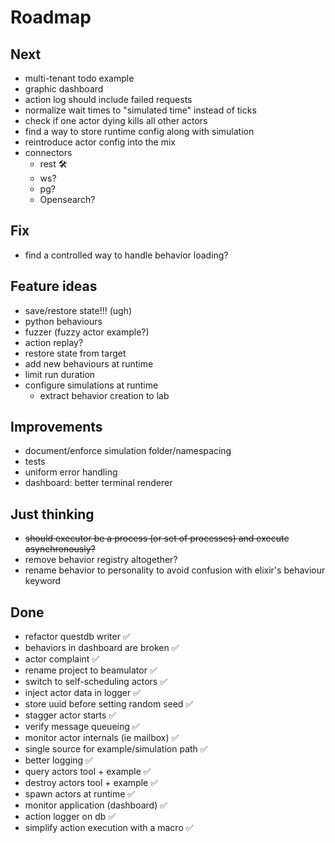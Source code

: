 # Roadmap

## Next
- multi-tenant todo example
- graphic dashboard
- action log should include failed requests
- normalize wait times to "simulated time" instead of ticks
- check if one actor dying kills all other actors
- find a way to store runtime config along with simulation
- reintroduce actor config into the mix
- connectors
  - rest 🛠️
  - ws?
  - pg?
  - Opensearch?

## Fix
- find a controlled way to handle behavior loading?

## Feature ideas
- save/restore state!!! (ugh)
- python behaviours
- fuzzer (fuzzy actor example?)
- action replay?
- restore state from target
- add new behaviours at runtime
- limit run duration
- configure simulations at runtime
  - extract behavior creation to lab

## Improvements
- document/enforce simulation folder/namespacing
- tests
- uniform error handling
- dashboard: better terminal renderer

## Just thinking
- ~~should executor be a process (or set of processes) and execute asynchronously?~~
- remove behavior registry altogether?
- rename behavior to personality to avoid confusion with elixir's behaviour keyword

## Done
- refactor questdb writer ✅
- behaviors in dashboard are broken ✅
- actor complaint ✅
- rename project to beamulator ✅
- switch to self-scheduling actors ✅
- inject actor data in logger ✅
- store uuid before setting random seed ✅
- stagger actor starts ✅
- verify message queueing ✅
- monitor actor internals (ie mailbox) ✅
- single source for example/simulation path ✅
- better logging ✅
- query actors tool + example ✅
- destroy actors tool + example ✅
- spawn actors at runtime ✅
- monitor application (dashboard) ✅
- action logger on db ✅
- simplify action execution with a macro ✅
